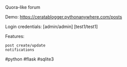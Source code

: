 Quora-like forum

Demo: https://ceratablogger.pythonanywhere.com/posts

Login credentials: [admin/admin] [test1/test1]

Features:

    post create/update
    notifications

#python #flask #sqlite3

